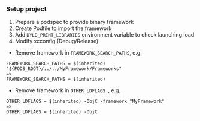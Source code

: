 ### Setup project

1. Prepare a podspec to provide binary framework
2. Create Podfile to import the framework
3. Add `DYLD_PRINT_LIBRARIES` environment variable to check launching load
4. Modify xcconfig (Debug/Release)

* Remove framework in `FRAMEWORK_SEARCH_PATHS`, e.g. 

```
FRAMEWORK_SEARCH_PATHS = $(inherited) "${PODS_ROOT}/../../MyFramework/Frameworks"
=>
FRAMEWORK_SEARCH_PATHS = $(inherited)
```

* Remove framework in `OTHER_LDFLAGS `, e.g. 

```
OTHER_LDFLAGS = $(inherited) -ObjC -framework "MyFramework"
=>
OTHER_LDFLAGS = $(inherited) -ObjC
```

